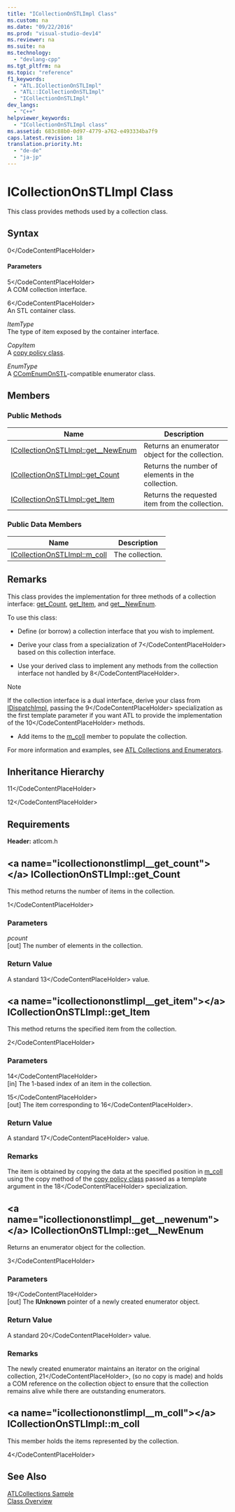 ```yaml
---
title: "ICollectionOnSTLImpl Class"
ms.custom: na
ms.date: "09/22/2016"
ms.prod: "visual-studio-dev14"
ms.reviewer: na
ms.suite: na
ms.technology: 
  - "devlang-cpp"
ms.tgt_pltfrm: na
ms.topic: "reference"
f1_keywords: 
  - "ATL.ICollectionOnSTLImpl"
  - "ATL::ICollectionOnSTLImpl"
  - "ICollectionOnSTLImpl"
dev_langs: 
  - "C++"
helpviewer_keywords: 
  - "ICollectionOnSTLImpl class"
ms.assetid: 683c88b0-0d97-4779-a762-e493334ba7f9
caps.latest.revision: 18
translation.priority.ht: 
  - "de-de"
  - "ja-jp"
---
```

# ICollectionOnSTLImpl Class
This class provides methods used by a collection class.  
  
## Syntax  
  
<CodeContentPlaceHolder>0\</CodeContentPlaceHolder>  
#### Parameters  
 <CodeContentPlaceHolder>5\</CodeContentPlaceHolder>  
 A COM collection interface.  
  
 <CodeContentPlaceHolder>6\</CodeContentPlaceHolder>  
 An STL container class.  
  
 *ItemType*  
 The type of item exposed by the container interface.  
  
 *CopyItem*  
 A [copy policy class](../vs140/atl-copy-policy-classes.md).  
  
 *EnumType*  
 A [CComEnumOnSTL](../vs140/ccomenumonstl-class.md)-compatible enumerator class.  
  
## Members  
  
### Public Methods  
  
|Name|Description|  
|----------|-----------------|  
|[ICollectionOnSTLImpl::get__NewEnum](../vs140/icollectiononstlimpl--get__newenum.md)|Returns an enumerator object for the collection.|  
|[ICollectionOnSTLImpl::get_Count](../vs140/icollectiononstlimpl--get_count.md)|Returns the number of elements in the collection.|  
|[ICollectionOnSTLImpl::get_Item](../vs140/icollectiononstlimpl--get_item.md)|Returns the requested item from the collection.|  
  
### Public Data Members  
  
|Name|Description|  
|----------|-----------------|  
|[ICollectionOnSTLImpl::m_coll](../vs140/icollectiononstlimpl--m_coll.md)|The collection.|  
  
## Remarks  
 This class provides the implementation for three methods of a collection interface: [get_Count](../vs140/icollectiononstlimpl--get_count.md), [get_Item](../vs140/icollectiononstlimpl--get_item.md), and [get__NewEnum](../vs140/icollectiononstlimpl--get__newenum.md).  
  
 To use this class:  
  
-   Define (or borrow) a collection interface that you wish to implement.  
  
-   Derive your class from a specialization of <CodeContentPlaceHolder>7\</CodeContentPlaceHolder> based on this collection interface.  
  
-   Use your derived class to implement any methods from the collection interface not handled by <CodeContentPlaceHolder>8\</CodeContentPlaceHolder>.  
  
> [!NOTE]
>  If the collection interface is a dual interface, derive your class from [IDispatchImpl](../vs140/idispatchimpl-class.md), passing the <CodeContentPlaceHolder>9\</CodeContentPlaceHolder> specialization as the first template parameter if you want ATL to provide the implementation of the <CodeContentPlaceHolder>10\</CodeContentPlaceHolder> methods.  
  
-   Add items to the [m_coll](../vs140/icollectiononstlimpl--m_coll.md) member to populate the collection.  
  
 For more information and examples, see [ATL Collections and Enumerators](../vs140/atl-collections-and-enumerators.md).  
  
## Inheritance Hierarchy  
 <CodeContentPlaceHolder>11\</CodeContentPlaceHolder>  
  
 <CodeContentPlaceHolder>12\</CodeContentPlaceHolder>  
  
## Requirements  
 **Header:** atlcom.h  
  
##  \<a name="icollectiononstlimpl__get_count">\</a>  ICollectionOnSTLImpl::get_Count  
 This method returns the number of items in the collection.  
  
<CodeContentPlaceHolder>1\</CodeContentPlaceHolder>  
### Parameters  
 *pcount*  
 [out] The number of elements in the collection.  
  
### Return Value  
 A standard <CodeContentPlaceHolder>13\</CodeContentPlaceHolder> value.  
  
##  \<a name="icollectiononstlimpl__get_item">\</a>  ICollectionOnSTLImpl::get_Item  
 This method returns the specified item from the collection.  
  
<CodeContentPlaceHolder>2\</CodeContentPlaceHolder>  
### Parameters  
 <CodeContentPlaceHolder>14\</CodeContentPlaceHolder>  
 [in] The 1-based index of an item in the collection.  
  
 <CodeContentPlaceHolder>15\</CodeContentPlaceHolder>  
 [out] The item corresponding to <CodeContentPlaceHolder>16\</CodeContentPlaceHolder>.  
  
### Return Value  
 A standard <CodeContentPlaceHolder>17\</CodeContentPlaceHolder> value.  
  
### Remarks  
 The item is obtained by copying the data at the specified position in [m_coll](../vs140/icollectiononstlimpl--m_coll.md) using the copy method of the [copy policy class](../vs140/atl-copy-policy-classes.md) passed as a template argument in the <CodeContentPlaceHolder>18\</CodeContentPlaceHolder> specialization.  
  
##  \<a name="icollectiononstlimpl__get__newenum">\</a>  ICollectionOnSTLImpl::get__NewEnum  
 Returns an enumerator object for the collection.  
  
<CodeContentPlaceHolder>3\</CodeContentPlaceHolder>  
### Parameters  
 <CodeContentPlaceHolder>19\</CodeContentPlaceHolder>  
 [out] The **IUnknown** pointer of a newly created enumerator object.  
  
### Return Value  
 A standard <CodeContentPlaceHolder>20\</CodeContentPlaceHolder> value.  
  
### Remarks  
 The newly created enumerator maintains an iterator on the original collection, <CodeContentPlaceHolder>21\</CodeContentPlaceHolder>, (so no copy is made) and holds a COM reference on the collection object to ensure that the collection remains alive while there are outstanding enumerators.  
  
##  \<a name="icollectiononstlimpl__m_coll">\</a>  ICollectionOnSTLImpl::m_coll  
 This member holds the items represented by the collection.  
  
<CodeContentPlaceHolder>4\</CodeContentPlaceHolder>  
## See Also  
 [ATLCollections Sample](../vs140/visual-c---samples.md)   
 [Class Overview](../vs140/atl-class-overview.md)